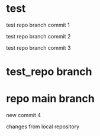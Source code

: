 # test

test  repo branch commit 1

test repo branch commit 2

test repo branch commit 3

# test_repo branch

# repo main branch

new commit 4


changes from local repository